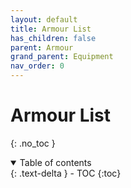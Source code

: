 ```yaml
---
layout: default
title: Armour List
has_children: false
parent: Armour
grand_parent: Equipment
nav_order: 0
---
```

# Armour List
{: .no_toc }

<details open markdown="block">
  <summary>
    Table of contents
  </summary>
  {: .text-delta }
- TOC
{:toc}
</details>

